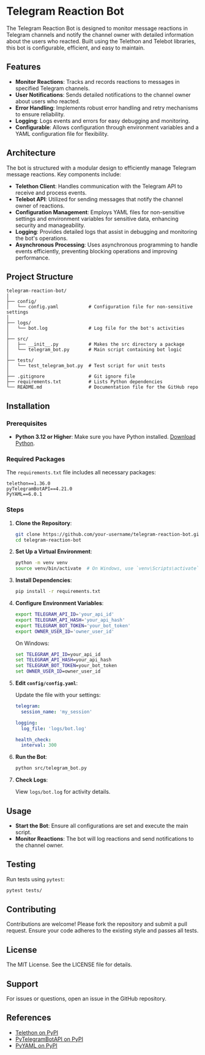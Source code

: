 # Telegram Reaction Bot

The Telegram Reaction Bot is designed to monitor message reactions in Telegram channels and notify the channel owner with detailed information about the users who reacted. Built using the Telethon and Telebot libraries, this bot is configurable, efficient, and easy to maintain.

## Features

- **Monitor Reactions**: Tracks and records reactions to messages in specified Telegram channels.
- **User Notifications**: Sends detailed notifications to the channel owner about users who reacted.
- **Error Handling**: Implements robust error handling and retry mechanisms to ensure reliability.
- **Logging**: Logs events and errors for easy debugging and monitoring.
- **Configurable**: Allows configuration through environment variables and a YAML configuration file for flexibility.

## Architecture

The bot is structured with a modular design to efficiently manage Telegram message reactions. Key components include:

- **Telethon Client**: Handles communication with the Telegram API to receive and process events.
- **Telebot API**: Utilized for sending messages that notify the channel owner of reactions.
- **Configuration Management**: Employs YAML files for non-sensitive settings and environment variables for sensitive data, enhancing security and manageability.
- **Logging**: Provides detailed logs that assist in debugging and monitoring the bot's operations.
- **Asynchronous Processing**: Uses asynchronous programming to handle events efficiently, preventing blocking operations and improving performance.

## Project Structure

```
telegram-reaction-bot/
│
├── config/
│   └── config.yaml           # Configuration file for non-sensitive settings
│
├── logs/
│   └── bot.log               # Log file for the bot's activities
│
├── src/
│   ├── __init__.py           # Makes the src directory a package
│   └── telegram_bot.py       # Main script containing bot logic
│
├── tests/
│   └── test_telegram_bot.py  # Test script for unit tests
│
├── .gitignore                # Git ignore file
├── requirements.txt          # Lists Python dependencies
└── README.md                 # Documentation file for the GitHub repo
```

## Installation

### Prerequisites

- **Python 3.12 or Higher**: Make sure you have Python installed. [Download Python](https://www.python.org/downloads/).

### Required Packages

The `requirements.txt` file includes all necessary packages:

```plaintext
telethon==1.36.0
pyTelegramBotAPI==4.21.0
PyYAML==6.0.1
```

### Steps

1. **Clone the Repository**:

   ```bash
   git clone https://github.com/your-username/telegram-reaction-bot.git
   cd telegram-reaction-bot
   ```

2. **Set Up a Virtual Environment**:

   ```bash
   python -m venv venv
   source venv/bin/activate  # On Windows, use `venv\Scripts\activate`
   ```

3. **Install Dependencies**:

   ```bash
   pip install -r requirements.txt
   ```

4. **Configure Environment Variables**:

   ```bash
   export TELEGRAM_API_ID='your_api_id'
   export TELEGRAM_API_HASH='your_api_hash'
   export TELEGRAM_BOT_TOKEN='your_bot_token'
   export OWNER_USER_ID='owner_user_id'
   ```

   On Windows:

   ```cmd
   set TELEGRAM_API_ID=your_api_id
   set TELEGRAM_API_HASH=your_api_hash
   set TELEGRAM_BOT_TOKEN=your_bot_token
   set OWNER_USER_ID=owner_user_id
   ```

5. **Edit `config/config.yaml`**:

   Update the file with your settings:

   ```yaml
   telegram:
     session_name: 'my_session'

   logging:
     log_file: 'logs/bot.log'

   health_check:
     interval: 300
   ```

6. **Run the Bot**:

   ```bash
   python src/telegram_bot.py
   ```

7. **Check Logs**:

   View `logs/bot.log` for activity details.

## Usage

- **Start the Bot**: Ensure all configurations are set and execute the main script.
- **Monitor Reactions**: The bot will log reactions and send notifications to the channel owner.

## Testing

Run tests using `pytest`:

```bash
pytest tests/
```

## Contributing

Contributions are welcome! Please fork the repository and submit a pull request. Ensure your code adheres to the existing style and passes all tests.

## License

The MIT License. See the LICENSE file for details.

## Support

For issues or questions, open an issue in the GitHub repository.

## References

- [Telethon on PyPI](https://pypi.org/project/Telethon/)
- [PyTelegramBotAPI on PyPI](https://pypi.org/project/pyTelegramBotAPI/)
- [PyYAML on PyPI](https://pypi.org/project/PyYAML/)
